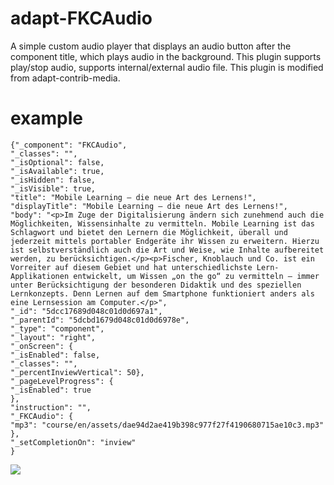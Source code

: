 # adapt-FKCAudio
A simple custom audio player that displays an audio button after the component title, which plays audio in the background. This plugin supports play/stop audio, supports internal/external audio file. This plugin is modified from adapt-contrib-media.

# example


    {"_component": "FKCAudio",
    "_classes": "",
    "_isOptional": false,
    "_isAvailable": true,
    "_isHidden": false,
    "_isVisible": true,
    "title": "Mobile Learning – die neue Art des Lernens!",
    "displayTitle": "Mobile Learning – die neue Art des Lernens!",
    "body": "<p>Im Zuge der Digitalisierung ändern sich zunehmend auch die Möglichkeiten, Wissensinhalte zu vermitteln. Mobile Learning ist das Schlagwort und bietet den Lernern die Möglichkeit, überall und jederzeit mittels portabler Endgeräte ihr Wissen zu erweitern. Hierzu ist selbstverständlich auch die Art und Weise, wie Inhalte aufbereitet werden, zu berücksichtigen.</p><p>Fischer, Knoblauch und Co. ist ein Vorreiter auf diesem Gebiet und hat unterschiedlichste Lern-Applikationen entwickelt, um Wissen „on the go“ zu vermitteln – immer unter Berücksichtigung der besonderen Didaktik und des speziellen Lernkonzepts. Denn Lernen auf dem Smartphone funktioniert anders als eine Lernsession am Computer.</p>",
    "_id": "5dcc17689d048c01d0d697a1",
    "_parentId": "5dcbd1679d048c01d0d6978e",
    "_type": "component",
    "_layout": "right",
    "_onScreen": {
    "_isEnabled": false,
    "_classes": "",
    "_percentInviewVertical": 50},
    "_pageLevelProgress": {
    "_isEnabled": true
    },
    "instruction": "",
    "_FKCAudio": {
    "mp3": "course/en/assets/dae94d2ae419b398c977f27f4190680715ae10c3.mp3"
    },
    "_setCompletionOn": "inview"
    }
![](https://github.com/uyghurbeg/adapt-FKCAudio/blob/master/screenshot.png?raw=true)
